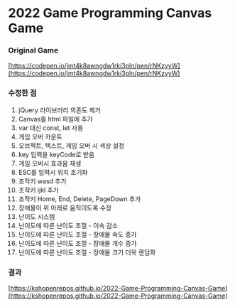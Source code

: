 # 2022 Game Programming Canvas Game


### Original Game
[https://codepen.io/jmt4k8awngdw1rki3pln/pen/rNKzyyW](https://codepen.io/jmt4k8awngdw1rki3pln/pen/rNKzyyW)

### 수정한 점
1. jQuery 라이브러리 의존도 제거
2. Canvas를 html 파일에 추가
3. var 대신 const, let 사용
4. 게임 오버 카운트
5. 오브젝트, 텍스트, 게임 오버 시 색상 설정
6. key 입력을 keyCode로 받음
7. 게임 오버시 효과음 재생
8. ESC를 입력시 위치 초기화
9. 조작키 wasd 추가
10. 조작키 ijkl 추가 
11. 조작키 Home, End, Delete, PageDown 추가
12. 장애물이 위 아래로 움직이도록 수정
13. 난이도 시스템
14. 난이도에 따른 난이도 조절 - 이속 감소
15. 난이도에 따른 난이도 조절 - 장애물 속도 증가
16. 난이도에 따른 난이도 조절 - 장애물 개수 증가 
17. 난이도에 따른 난이도 조절 - 장애물 크기 더욱 랜덤화

### 결과
[https://kshopenrepos.github.io/2022-Game-Programming-Canvas-Game](https://kshopenrepos.github.io/2022-Game-Programming-Canvas-Game)